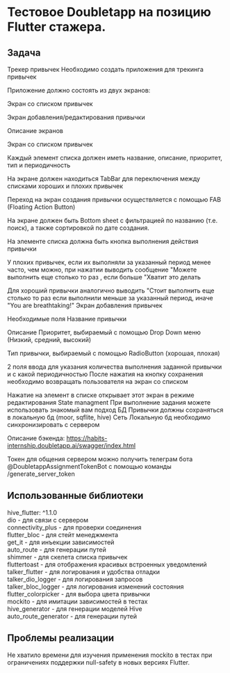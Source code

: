 # Тестовое Doubletapp на позицию Flutter стажера.
## Задача
Трекер привычек
Необходимо создать приложения для трекинга привычек

Приложение должно состоять из двух экранов:

Экран со списком привычек

Экран добавления/редактирования привычки

Описание экранов

Экран со списком привычек

Каждый элемент списка должен иметь название, описание, приоритет, тип и
периодичность

На экране должен находиться TabBar для переключения между списками хороших и
плохих привычек

Переход на экран создания привычки осуществляется с помощью FAB (Floating Action
Button)

На экране должен быть Bottom sheet с фильтрацией по названию (т.е. поиск), а также
сортировкой по дате создания.

На элементе списка должна быть кнопка выполнения действия привычки

У плохих привычек, если их выполняли за указанный период менее часто, чем можно,
при нажатии выводить сообщение "Можете выполнить еще столько то раз , если
больше "Хватит это делать 

Для хороший привычки аналогично выводить "Стоит выполнить еще столько то раз
если выполнили меньше за указанный период, иначе "You are breathtaking!"
Экран добавления привычек

Необходимые поля
Название привычки

Описание
Приоритет, выбираемый с помощью Drop Down меню (Низкий, средний, высокий)

Тип привычки, выбираемый с помощью RadioButton (хорошая, плохая)

2 поля ввода для указания количества выполнения заданной привычки и с какой
периодичностью
После нажатия на кнопку сохранения необходимо возвращать пользователя на экран со
списком

Нажатие на элемент в списке открывает этот экран в режиме редактирования
State managment
При выполнение задания можете использовать знакомый вам подход
БД
Привычки должны сохраняться в локальную бд (moor, sqflite, hive)
Сеть
Локальную бд необходимо синхронизировать с сервером

Описание бэкенда: https://habits-internship.doubletapp.ai/swagger/index.html

Токен для общения сервером можно получить телеграм бота
@DoubletappAssignmentTokenBot с помощью команды /generate_server_token

## Использованные библиотеки
  hive_flutter: ^1.1.0  
  dio - для связи с сервером  
  connectivity_plus - для проверки соединения  
  flutter_bloc - для стейт менеджмента  
  get_it - для инъекции зависимостей  
  auto_route - для генерации путей  
  shimmer - для скелета списка привычек   
  fluttertoast - для отображения красивых встроенных уведомлений  
  talker_flutter - для логирования и удобства отладки  
  talker_dio_logger - для логирования запросов  
  talker_bloc_logger - для логирования изменений состояния  
  flutter_colorpicker - для выбора цвета привычки  
  mockito - для имитации зависимостей в тестах  
  hive_generator - для генерации моделей Hive  
  auto_route_generator - для генерации путей  
  
## Проблемы реализации
  Не хватило времени для изучения применения mockito в тестах при ограничениях поддержки null-safety в новых версиях Flutter.
